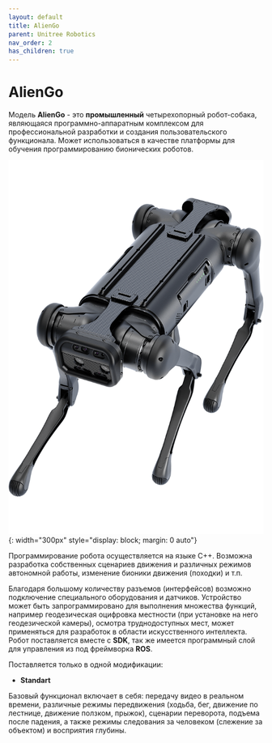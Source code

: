 ```yaml
---
layout: default
title: AlienGo
parent: Unitree Robotics
nav_order: 2
has_children: true
---
```


# AlienGo

Модель **AlienGo** - это **промышленный** четырехопорный робот-собака, являющаяся программно-аппаратным комплексом для профессиональной разработки и создания пользовательского функционала. Может использоваться в качестве платформы для обучения программированию бионических роботов.

![A1](/assets/images/image_aliengo.png){: width="300px" style="display: block; margin: 0 auto"}

Программирование робота осуществляется на языке С++. Возможна разработка собственных сценариев движения и различных режимов автономной работы, изменение бионики движения (походки) и т.п. 

Благодаря большому количеству разъемов (интерфейсов) возможно подключение специального оборудования и датчиков. Устройство может быть запрограммировано для выполнения множества функций, например геодезическая оцифровка местности (при установке на него геодезической камеры), осмотра труднодоступных мест, может применяться для разработок в области искусственного интеллекта. Робот поставляется вместе с **SDK**, так же имеется программный слой для управления из под фреймворка **ROS**.

Поставляется только в одной модификации:
- **Standart**

Базовый функционал включает в себя: передачу видео в реальном времени, различные режимы передвижения (ходьба, бег, движение по лестнице, движение ползком, прыжок), сценарии переворота, подъема после падения, а также режимы следования за человеком (слежение за объектом) и восприятия глубины.






